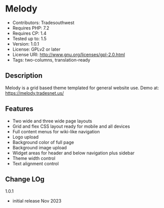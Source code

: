 # Melody

- Contributors: Tradesouthwest
- Requires PHP: 7.2
- Requires CP:  1.4
- Tested up to: 1.5
- Version:      1.0.1
- License:      GPLv2 or later
- License URI:  http://www.gnu.org/licenses/gpl-2.0.html
- Tags: two-columns, translation-ready

## Description 

Melody is a grid based theme templated for general website use.
Demo at: https://melody.tradesnet.us/

## Features 
- Two wide and three wide page layouts
- Grid and flex CSS layout ready for mobile and all devices
- Full content menus for wiki-like navigation
- Logo upload
- Background color of full page
- Background image upload
- Widget areas for header and below navigation plus sidebar
- Theme width control
- Text alignment control

## Change LOg
1.0.1
* initial release Nov 2023

